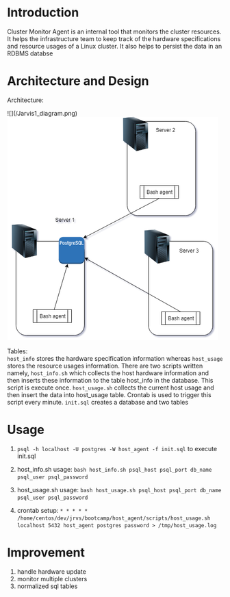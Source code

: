 <h1 id="introduction">Introduction</h1>
<p>Cluster Monitor Agent is an internal tool that monitors the cluster resources. It helps the infrastructure team to keep track of the hardware specifications and resource usages of a Linux cluster. It also helps to persist the data in an RDBMS databse</p>
<h1 id="architecture-and-design">Architecture and Design</h1>
<p>Architecture:<br></p>
![](/Jarvis1_diagram.png)
<img src="./Jarvis1_diagram.png" alt="Server-host-node">
<p>Tables:<br>
<code>host_info</code> stores the hardware specification information whereas <code>host_usage</code> stores the resource usages information. There are two scripts written namely, <code>host_info.sh</code>  which collects the host hardware information and then inserts these information to the table host_info in the database. This script is execute once. <code>host_usage.sh</code> collects the current host usage and then insert the data into host_usage table. Crontab is used to trigger this script every minute. <code>init.sql</code> creates a database and two tables</p>
<h1 id="usage">Usage</h1>
<ol>
<li>
<p><code>psql -h localhost -U postgres -W host_agent -f init.sql</code> to execute init.sql</p>
</li>
<li>
<p>host_info.sh  usage:  <code>bash host_info.sh psql_host psql_port db_name psql_user psql_password</code></p>
</li>
</ol>
<ol start="3">
<li>
<p>host_usage.sh  usage:  <code>bash host_usage.sh psql_host psql_port db_name psql_user psql_password</code></p>
</li>
<li>
<p>crontab setup:  <code>* * * * * /home/centos/dev/jrvs/bootcamp/host_agent/scripts/host_usage.sh localhost 5432 host_agent postgres password &gt; /tmp/host_usage.log</code></p>
</li>
</ol>
<h1 id="improvement">Improvement</h1>
<ol>
<li>handle hardware update</li>
<li>monitor multiple clusters</li>
<li>normalized sql tables</li>

</ol>


